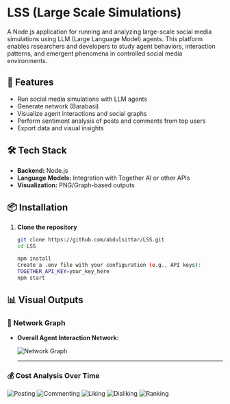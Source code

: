 # LSS (Large Scale Simulations)

A Node.js application for running and analyzing large-scale social media simulations using LLM (Large Language Model) agents. This platform enables researchers and developers to study agent behaviors, interaction patterns, and emergent phenomena in controlled social media environments.

## 🚀 Features

- Run social media simulations with LLM agents
- Generate network (Barabasi)
- Visualize agent interactions and social graphs
- Perform sentiment analysis of posts and comments from top users
- Export data and visual insights

## 🛠️ Tech Stack

- **Backend:** Node.js
- **Language Models:** Integration with Together AI or other APIs
- **Visualization:** PNG/Graph-based outputs

## 📦 Installation

1. **Clone the repository**

   ```bash
   git clone https://github.com/abdulsittar/LSS.git
   cd LSS
   
   npm install
   Create a .env file with your configuration (e.g., API keys):
   TOGETHER_API_KEY=your_key_here
   npm start


## 📊 Visual Outputs

### 📡 Network Graph

- **Overall Agent Interaction Network:**

  ![Network Graph](./Analysis/network.png)
  
  ---

### 💰 Cost Analysis Over Time

![Posting](./Analysis/posting.png)
![Commenting](./Analysis/commenting.png)
![Liking](./Analysis/liking.png)
![Disliking](./Analysis/disliking.png)
![Ranking](./Analysis/ranking.png)